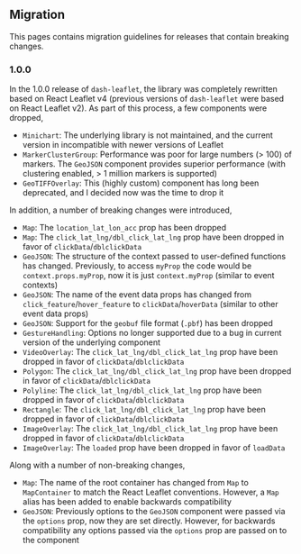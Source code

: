 ## Migration

This pages contains migration guidelines for releases that contain breaking changes.

### 1.0.0

In the 1.0.0 release of `dash-leaflet`, the library was completely rewritten based on React Leaflet v4 (previous versions of `dash-leaflet` were based on React Leaflet v2). As part of this process, a few components were dropped,

- `Minichart`: The underlying library is not maintained, and the current version in incompatible with newer versions of Leaflet
- `MarkerClusterGroup`: Performance was poor for large numbers (> 100) of markers. The `GeoJSON` component provides superior performance (with clustering enabled, > 1 million markers is supported)
- `GeoTIFFOverlay`: This (highly custom) component has long been deprecated, and I decided now was the time to drop it

In addition, a number of breaking changes were introduced,

- `Map`: The `location_lat_lon_acc` prop has been dropped
- `Map`: The `click_lat_lng/dbl_click_lat_lng` prop have been dropped in favor of `clickData`/`dblclickData`
- `GeoJSON`: The structure of the context passed to user-defined functions has changed. Previously, to access `myProp` the code would be `context.props.myProp`, now it is just `context.myProp` (similar to event contexts)
- `GeoJSON`: The name of the event data props has changed from `click_feature`/`hover_feature` to `clickData`/`hoverData` (similar to other event data props)
- `GeoJSON`: Support for the `geobuf` file format (`.pbf`) has been dropped
- `GestureHandling`: Options no longer supported due to a bug in current version of the underlying component
- `VideoOverlay`: The `click_lat_lng/dbl_click_lat_lng` prop have been dropped in favor of `clickData`/`dblclickData`
- `Polygon`: The `click_lat_lng/dbl_click_lat_lng` prop have been dropped in favor of `clickData`/`dblclickData`
- `Polyline`: The `click_lat_lng/dbl_click_lat_lng` prop have been dropped in favor of `clickData`/`dblclickData`
- `Rectangle`: The `click_lat_lng/dbl_click_lat_lng` prop have been dropped in favor of `clickData`/`dblclickData`
- `ImageOverlay`: The `click_lat_lng/dbl_click_lat_lng` prop have been dropped in favor of `clickData`/`dblclickData`
- `ImageOverlay`: The `loaded` prop have been dropped in favor of `loadData`

Along with a number of non-breaking changes,

- `Map`: The name of the root container has changed from `Map` to `MapContainer` to match the React Leaflet conventions. However, a `Map` alias has been added to enable backwards compatibility
- `GeoJSON`: Previously options to the `GeoJSON` component were passed via the `options` prop, now they are set directly. However, for backwards compatibility any options passed via the `options` prop are passed on to the component
